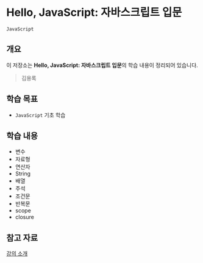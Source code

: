 # Hello, JavaScript: 자바스크립트 입문

`JavaScript`

## 개요

이 저장소는 **Hello, JavaScript: 자바스크립트 입문**의 학습 내용이 정리되어 있습니다.

> 김용록

## 학습 목표
- `JavaScript` 기초 학습

## 학습 내용
- 변수
- 자료형
- 연산자
- String
- 배열
- 주석
- 조건문
- 반복문
- scope
- closure

## 참고 자료
[강의 소개](https://programmers.co.kr/learn/courses/3)
